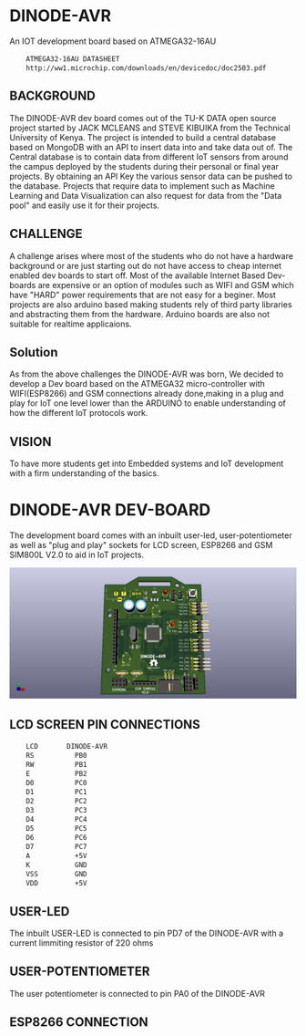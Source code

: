 # DINODE-AVR
An IOT development board based on ATMEGA32-16AU
        
        ATMEGA32-16AU DATASHEET
        http://ww1.microchip.com/downloads/en/devicedoc/doc2503.pdf


## BACKGROUND
The DINODE-AVR dev board comes out of the TU-K DATA open source project started by JACK MCLEANS and STEVE KIBUIKA from the Technical University of Kenya.
The project is intended to build a central database based on MongoDB with an API to insert data into and take data out of. 
The Central database is  to contain data from different IoT sensors from around the campus deployed by the students during their personal or final year projects.
By obtaining an API Key the various sensor data can be pushed to the database.
Projects that require data to implement such as Machine Learning and Data Visualization can also request for data from the "Data pool" and easily use it for their projects.


## CHALLENGE
A challenge arises where most of the students who do not have a hardware background or are just starting out do not have access to cheap internet enabled dev boards to start off.
Most of the available Internet Based Dev-boards are expensive or an option of modules such as WIFI and GSM which have "HARD" power requirements that are not easy for a beginer.
Most projects are also arduino based making students rely of third party libraries and abstracting them from the hardware. Arduino boards are also not suitable for realtime applicaions.

## Solution

As from the above challenges the DINODE-AVR was born, We decided to develop a Dev board based on the ATMEGA32 micro-controller with WIFI(ESP8266) and GSM connections already done,making in a plug and play for IoT one level lower than the ARDUINO to enable understanding of how the different IoT protocols work.


## VISION
To have more students get into Embedded systems and IoT development with a firm understanding of the basics.

# DINODE-AVR DEV-BOARD
The development board comes with an inbuilt user-led, user-potentiometer as well as "plug and play" sockets for LCD screen, ESP8266 and GSM SIM800L V2.0 to aid in IoT projects.

![DINODE-AVR DEVBOARD](https://github.com/MCLEANS/DINODE_AVR/blob/master/DINODE.png)

## LCD SCREEN PIN CONNECTIONS

        LCD       DINODE-AVR
        RS          PB0
        RW          PB1
        E           PB2
        D0          PC0
        D1          PC1
        D2          PC2
        D3          PC3
        D4          PC4
        D5          PC5
        D6          PC6
        D7          PC7
        A           +5V
        K           GND
        VSS         GND
        VDD         +5V

## USER-LED
The inbuilt USER-LED is connected to pin PD7 of the DINODE-AVR with a current limmiting resistor of 220 ohms

## USER-POTENTIOMETER
The user potentiometer is connected to pin PA0 of the DINODE-AVR

## ESP8266 CONNECTION


